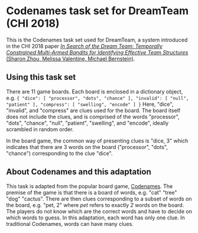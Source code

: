 # Codenames task set for DreamTeam (CHI 2018)

This is the Codenames task set used for DreamTeam, a system introduced in the CHI 2018 paper [*In Search of the Dream Team: Temporally Constrained Multi-Armed Bandits for Identifying Effective Team Structures* (Sharon Zhou, Melissa Valentine, Michael Bernstein)](http://hci.stanford.edu/publications/2018/dreamteam/zhou_sharon_dreamteam.pdf). 

## Using this task set
There are 11 game boards. Each board is enclosed in a dictionary object, e.g. 
`{
    "dice":
        [
            "processor",
            "dots",
            "chance"
        ],
    "invalid":
        [
            "null",
            "patient"
        ],
    "compress":
        [
            "swelling",
            "encode"
        ]
}`
Here, "dice", "invalid", and "compress" are clues used for the board. The board itself does not include the clues, and is comprised of the words "processor", "dots", "chance", "null", "patient", "swelling", and "encode", ideally scrambled in random order. 

In the board game, the common way of presenting clues is "dice, 3" which indicates that there are 3 words on the board ("processor", "dots", "chance") corresponding to the clue "dice".

## About Codenames and this adaptation
This task is adapted from the popular board game, [Codenames](https://en.wikipedia.org/wiki/Codenames_(board_game)). The premise of the game is that there is a board of words, e.g. "cat" "tree" "dog" "cactus". There are then clues corresponding to a subset of words on the board, e.g. "pet, 2" where *pet* refers to exactly *2* words on the board. The players do not know which are the correct words and have to decide on which words to guess. In this adaptation, each word has only one clue. In traditional Codenames, words can have many clues.